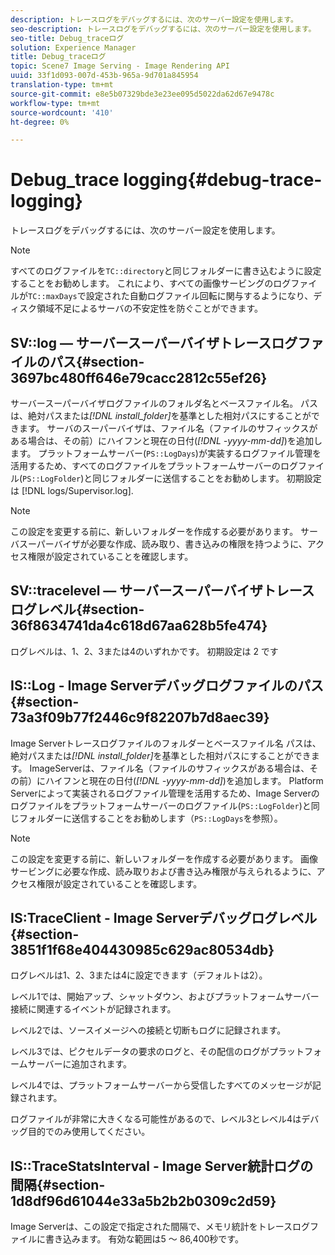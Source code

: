 ```yaml
---
description: トレースログをデバッグするには、次のサーバー設定を使用します。
seo-description: トレースログをデバッグするには、次のサーバー設定を使用します。
seo-title: Debug_traceログ
solution: Experience Manager
title: Debug_traceログ
topic: Scene7 Image Serving - Image Rendering API
uuid: 33f1d093-007d-453b-965a-9d701a845954
translation-type: tm+mt
source-git-commit: e8e5b07329bde3e23ee095d5022da62d67e9478c
workflow-type: tm+mt
source-wordcount: '410'
ht-degree: 0%

---
```



# Debug_trace logging{#debug-trace-logging}

トレースログをデバッグするには、次のサーバー設定を使用します。

>[!NOTE]
>
>すべてのログファイルを`TC::directory`と同じフォルダーに書き込むように設定することをお勧めします。 これにより、すべての画像サービングのログファイルが`TC::maxDays`で設定された自動ログファイル回転に関与するようになり、ディスク領域不足によるサーバの不安定性を防ぐことができます。

## SV::log — サーバースーパーバイザトレースログファイルのパス{#section-3697bc480ff646e79cacc2812c55ef26}

サーバースーパーバイザログファイルのフォルダ名とベースファイル名。 パスは、絶対パスまたは&#x200B;*[!DNL install_folder]*&#x200B;を基準とした相対パスにすることができます。 サーバのスーパーバイザは、ファイル名（ファイルのサフィックスがある場合は、その前）にハイフンと現在の日付(*[!DNL -yyyy-mm-dd]*)を追加します。 プラットフォームサーバー(`PS::LogDays`)が実装するログファイル管理を活用するため、すべてのログファイルをプラットフォームサーバーのログファイル(`PS::LogFolder`)と同じフォルダーに送信することをお勧めします。 初期設定は [!DNL logs/Supervisor.log].

>[!NOTE]
>
>この設定を変更する前に、新しいフォルダーを作成する必要があります。 サーバスーパーバイザが必要な作成、読み取り、書き込みの権限を持つように、アクセス権限が設定されていることを確認します。

## SV::tracelevel — サーバースーパーバイザトレースログレベル{#section-36f8634741da4c618d67aa628b5fe474}

ログレベルは、1、2、3または4のいずれかです。 初期設定は 2 です

## IS::Log - Image Serverデバッグログファイルのパス{#section-73a3f09b77f2446c9f82207b7d8aec39}

Image Serverトレースログファイルのフォルダーとベースファイル名 パスは、絶対パスまたは&#x200B;*[!DNL install_folder]*&#x200B;を基準とした相対パスにすることができます。 ImageServerは、ファイル名（ファイルのサフィックスがある場合は、その前）にハイフンと現在の日付(*[!DNL -yyyy-mm-dd]*)を追加します。 Platform Serverによって実装されるログファイル管理を活用するため、Image Serverのログファイルをプラットフォームサーバーのログファイル(`PS::LogFolder`)と同じフォルダーに送信することをお勧めします（`PS::LogDays`を参照）。

>[!NOTE]
>
>この設定を変更する前に、新しいフォルダーを作成する必要があります。 画像サービングに必要な作成、読み取りおよび書き込み権限が与えられるように、アクセス権限が設定されていることを確認します。

## IS:TraceClient - Image Serverデバッグログレベル{#section-3851f1f68e404430985c629ac80534db}

ログレベルは1、2、3または4に設定できます（デフォルトは2）。

レベル1では、開始アップ、シャットダウン、およびプラットフォームサーバー接続に関連するイベントが記録されます。

レベル2では、ソースイメージへの接続と切断もログに記録されます。

レベル3では、ピクセルデータの要求のログと、その配信のログがプラットフォームサーバーに追加されます。

レベル4では、プラットフォームサーバーから受信したすべてのメッセージが記録されます。

ログファイルが非常に大きくなる可能性があるので、レベル3とレベル4はデバッグ目的でのみ使用してください。

## IS::TraceStatsInterval - Image Server統計ログの間隔{#section-1d8df96d61044e33a5b2b2b0309c2d59}

Image Serverは、この設定で指定された間隔で、メモリ統計をトレースログファイルに書き込みます。 有効な範囲は5 ～ 86,400秒です。
